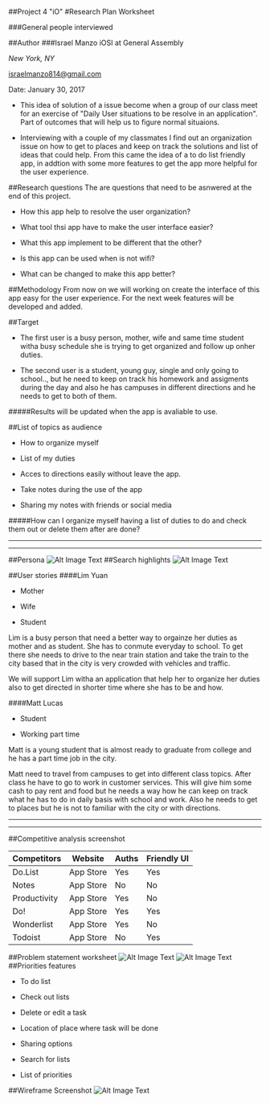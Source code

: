 ##Project 4 "iO"
#Research Plan Worksheet 

###General people interviewed

##Author
###Israel Manzo
iOSI at General Assembly

*New York, NY*

<israelmanzo814@gmail.com>

Date: January 30, 2017

- This idea of solution of a issue become when a group of our class meet for an exercise of "Daily User situations to be resolve in an application". Part of outcomes that will help us to figure normal situaions. 

- Interviewing with a couple of my classmates I find out an organization issue on how to get to places and keep on track the solutions and list of ideas that could help. From this came the idea of a to do list friendly app, in addtion with some more features to get the app more helpful for the user experience.

##Research questions
The are questions that need to be asnwered at the end of this project.

* How this app help to resolve the user organization?

* What tool thsi app have to make the user interface easier?
* What this app implement to be different that the other?
* Is this app can be used when is not wifi?

* What can be changed to make this app better?

##Methodology
From now on we will working on create the interface of this app easy for the user experience. For the next week features will be developed and added.

##Target
* The first user is a busy person, mother, wife and same time student witha busy schedule she is trying to get organized and follow up onher duties.

* The second user is a student, young guy, single and only going to school.., but he need to keep on track his homework and assigments during the day and also he has campuses in different directions and he needs to get to both of them.

#####Results will be updated when the app is avaliable to use.

##List of topics as audience
* How to organize myself

* List of my duties

* Acces to directions easily without leave the app.

* Take notes during the use of the app

* Sharing my notes with friends or social media

#####How can I organize myself having a list of duties to do and check them out or delete them after are done? 

___________
-----------

##Persona
![Alt Image Text](images/persona.jpg)
##Search highlights
![Alt Image Text](images/research.png)

##User stories
####Lim Yuan
* Mother

* Wife

* Student

Lim is a busy person that need a better way to orgainze her duties as mother and as student. She has to conmute everyday to school. To get there she needs to drive to the near train station and take the train to the city based that in the city is very crowded with vehicles and traffic.

We will support Lim witha an application that help her to organize her duties also to get directed in shorter time where she has to be and how.

####Matt Lucas
* Student

* Working part time

Matt is a young student that is almost ready to graduate from college and he has a part time job in the city. 

Matt need to travel from campuses to get into different class topics. After class he have to go to work in customer services. This will give him some cash to pay rent and food but he needs a way how he can keep on track what he has to do in daily basis with school and work. Also he needs to get to places but he is not to familiar with the city or with directions.

--------------
--------------

##Competitive analysis screenshot

Competitors     | Website     | Auths      |  Friendly UI | 
----------------|-------------|------------|--------------|
Do.List         | App Store   | Yes        |    Yes       |
Notes           | App Store   | No         |    No        |
Productivity    | App Store   | Yes        |    No        |
Do!             | App Store   | Yes        |    Yes       |
Wonderlist      | App Store   | Yes        |    No        |
Todoist         | App Store   | No         |    Yes       |

##Problem statement worksheet
![Alt Image Text](images/Screen-Shot-might.png)
![Alt Image Text](images/Screen-Shot-statement.png)
##Priorities features
* To do list

* Check out lists

* Delete or edit a task

* Location of place where task will be done

* Sharing options

* Search for lists

* List of priorities

##Wireframe Screenshot
![Alt Image Text](images/Screen-Shot.png)








